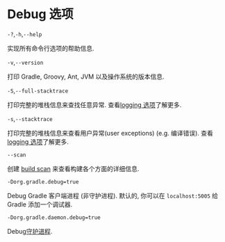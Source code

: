 # Debug 选项

`-?`,`-h`,`--help`

实现所有命令行选项的帮助信息.

`-v`,`--version`

打印 Gradle, Groovy, Ant, JVM 以及操作系统的版本信息.

`-S`,`--full-stacktrace`

打印完整的堆栈信息来查找任意异常. 查看[logging 选项](https://docs.gradle.org/current/userguide/command_line_interface.html#sec:command_line_logging)了解更多.

`-s`,`--stacktrace`

打印完整的堆栈信息来查看用户异常(user exceptions) \(e.g. 编译错误\). 查看[logging 选项](https://docs.gradle.org/current/userguide/command_line_interface.html#sec:command_line_logging)了解更多.

`--scan`

创建 [build scan](https://gradle.com/build-scans) 来查看构建各个方面的详细信息.

`-Dorg.gradle.debug=true`

Debug Gradle 客户端进程 \(非守护进程\). 默认的, 你可以在 `localhost:5005` 给 Gradle 添加一个调试器.

`-Dorg.gradle.daemon.debug=true`

Debug[守护进程](https://docs.gradle.org/current/userguide/gradle_daemon.html).

